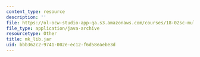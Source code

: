 ```yaml
---
content_type: resource
description: ''
file: https://ol-ocw-studio-app-qa.s3.amazonaws.com/courses/18-02sc-multivariable-calculus-fall-2010/bbb362c29741002eec12f6d58eaebe3d_mk_lib.jar
file_type: application/java-archive
resourcetype: Other
title: mk_lib.jar
uid: bbb362c2-9741-002e-ec12-f6d58eaebe3d
---
```

